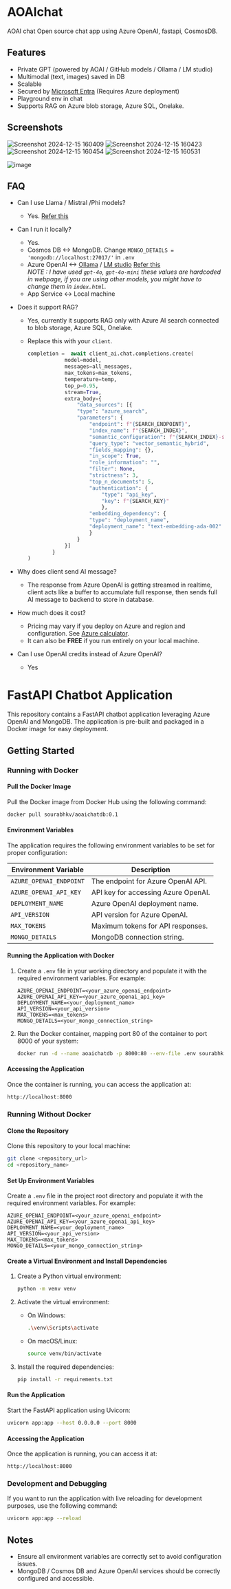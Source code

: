 # AOAIchat
AOAI chat
Open source chat app using Azure OpenAI, fastapi, CosmosDB.

## Features
- Private GPT (powered by AOAI / GitHub models / Ollama / LM studio)
- Multimodal (text, images) saved in DB
- Scalable
- Secured by [Microsoft Entra](https://learn.microsoft.com/en-us/azure/app-service/configure-authentication-provider-aad?tabs=workforce-configuration&WT.mc_id=studentamb_264449) (Requires Azure deployment)
- Playground env in chat
- Supports RAG on Azure blob storage, Azure SQL, Onelake.


## Screenshots
![Screenshot 2024-12-15 160409](https://github.com/user-attachments/assets/3b54740a-aadd-4199-bf0b-019288bc11fb)
![Screenshot 2024-12-15 160423](https://github.com/user-attachments/assets/3a712401-ab90-4e34-b7a0-75a2c69d6c58)
![Screenshot 2024-12-15 160454](https://github.com/user-attachments/assets/df19ad86-c525-4f93-b992-0bd1fd3523cf)
![Screenshot 2024-12-15 160531](https://github.com/user-attachments/assets/bb3be3db-231b-4c1e-bc2f-543d5724ed0d)




![image](https://github.com/user-attachments/assets/98d9175b-54be-48a2-a8ff-66a296897bfb)

## FAQ
- Can I use Llama / Mistral /Phi models?
  - Yes. [Refer this](https://github.com/microsoft/Phi-3CookBook/blob/main/md/02.QuickStart/OpenAISDK_Quickstart.md)

- Can I run it locally?
  - Yes.
  - Cosmos DB <-> MongoDB. Change  `MONGO_DETAILS = 'mongodb://localhost:27017/'` in `.env`
  - Azure OpenAI <-> [Ollama](https://ollama.com/) / [LM studio](https://lmstudio.ai/docs/api/server) [Refer this](https://github.com/microsoft/Phi-3CookBook/blob/main/md/02.QuickStart/OpenAISDK_Quickstart.md)<br>
    *NOTE : I have used `gpt-4o`, `gpt-4o-mini` these values are hardcoded in webpage, if you are using other models, you might have to change them in `index.html`*.
  - App Service <-> Local machine

- Does it support RAG?
  - Yes, currently it supports RAG only with Azure AI search connected to blob storage, Azure SQL, Onelake.
  - Replace this with your `client`.

    ```python
    completion =  await client_ai.chat.completions.create(
                model=model,  
                messages=all_messages,  
                max_tokens=max_tokens,  
                temperature=temp,  
                top_p=0.95,   
                stream=True,
                extra_body={
                    "data_sources": [{
                    "type": "azure_search",
                    "parameters": {
                        "endpoint": f"{SEARCH_ENDPOINT}",
                        "index_name": f"{SEARCH_INDEX}",
                        "semantic_configuration": f"{SEARCH_INDEX}-semantic-configuration",
                        "query_type": "vector_semantic_hybrid",
                        "fields_mapping": {},
                        "in_scope": True,
                        "role_information": "",
                        "filter": None,
                        "strictness": 3,
                        "top_n_documents": 5,
                        "authentication": {
                            "type": "api_key",
                            "key": f"{SEARCH_KEY}"
                            },
                        "embedding_dependency": {
                        "type": "deployment_name",
                        "deployment_name": "text-embedding-ada-002"
                        }
                    }
                }]
            }
    )
    ```

- Why does client send AI message?
  - The response from Azure OpenAI is getting streamed in realtime, client acts like a buffer to accumulate full response, then sends full AI message to backend to store in database.

- How much does it cost?
  - Pricing may vary if you deploy on Azure and region and configuration. See [Azure calculator](https://azure.microsoft.com/en-in/pricing/calculator?WT.mc_id=studentamb_264449).
  - It can also be **FREE** if you run entirely on your local machine.
    
- Can I use OpenAI credits instead of Azure OpenAI?
  - Yes
 

# FastAPI Chatbot Application

This repository contains a FastAPI chatbot application leveraging Azure OpenAI and MongoDB. The application is pre-built and packaged in a Docker image for easy deployment.

## Getting Started

### Running with Docker

#### Pull the Docker Image

Pull the Docker image from Docker Hub using the following command:

```bash
docker pull sourabhkv/aoaichatdb:0.1
```

#### Environment Variables

The application requires the following environment variables to be set for proper configuration:

| Environment Variable    | Description                         |
| ----------------------- | ----------------------------------- |
| `AZURE_OPENAI_ENDPOINT` | The endpoint for Azure OpenAI API.  |
| `AZURE_OPENAI_API_KEY`  | API key for accessing Azure OpenAI. |
| `DEPLOYMENT_NAME`       | Azure OpenAI deployment name.       |
| `API_VERSION`           | API version for Azure OpenAI.       |
| `MAX_TOKENS`            | Maximum tokens for API responses.   |
| `MONGO_DETAILS`         | MongoDB connection string.          |

#### Running the Application with Docker

1. Create a `.env` file in your working directory and populate it with the required environment variables. For example:

   ```env
   AZURE_OPENAI_ENDPOINT=<your_azure_openai_endpoint>
   AZURE_OPENAI_API_KEY=<your_azure_openai_api_key>
   DEPLOYMENT_NAME=<your_deployment_name>
   API_VERSION=<your_api_version>
   MAX_TOKENS=<max_tokens>
   MONGO_DETAILS=<your_mongo_connection_string>
   ```

2. Run the Docker container, mapping port 80 of the container to port 8000 of your system:

   ```bash
   docker run -d --name aoaichatdb -p 8000:80 --env-file .env sourabhkv/aoaichatdb:0.1
   ```

#### Accessing the Application

Once the container is running, you can access the application at:

```
http://localhost:8000
```

### Running Without Docker

#### Clone the Repository

Clone this repository to your local machine:

```bash
git clone <repository_url>
cd <repository_name>
```

#### Set Up Environment Variables

Create a `.env` file in the project root directory and populate it with the required environment variables. For example:

```env
AZURE_OPENAI_ENDPOINT=<your_azure_openai_endpoint>
AZURE_OPENAI_API_KEY=<your_azure_openai_api_key>
DEPLOYMENT_NAME=<your_deployment_name>
API_VERSION=<your_api_version>
MAX_TOKENS=<max_tokens>
MONGO_DETAILS=<your_mongo_connection_string>
```

#### Create a Virtual Environment and Install Dependencies

1. Create a Python virtual environment:

   ```bash
   python -m venv venv
   ```

2. Activate the virtual environment:
   - On Windows:
     ```bash
     .\venv\Scripts\activate
     ```
   - On macOS/Linux:
     ```bash
     source venv/bin/activate
     ```

3. Install the required dependencies:

   ```bash
   pip install -r requirements.txt
   ```

#### Run the Application

Start the FastAPI application using Uvicorn:

```bash
uvicorn app:app --host 0.0.0.0 --port 8000
```

#### Accessing the Application

Once the application is running, you can access it at:

```
http://localhost:8000
```

### Development and Debugging

If you want to run the application with live reloading for development purposes, use the following command:

```bash
uvicorn app:app --reload
```

## Notes

- Ensure all environment variables are correctly set to avoid configuration issues.
- MongoDB / Cosmos DB and Azure OpenAI services should be correctly configured and accessible.
